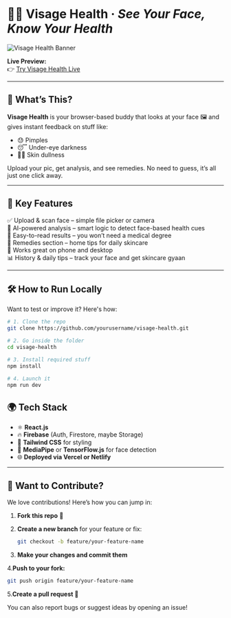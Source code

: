 # 💆‍♂️ Visage Health · *See Your Face, Know Your Health*

![Visage Health Banner](Visage_Health_App.jpg) <!-- Update the path if needed -->

**Live Preview:**  
👉 [Try Visage Health Live](https://9000-idx-studio-1744818916065.cluster-73qgvk7hjjadkrjeyexca5ivva.cloudworkstations.dev/) <!-- Replace with your actual link -->

---

## 🧠 What’s This?

**Visage Health** is your browser-based buddy that looks at your face 🖼️ and gives instant feedback on stuff like:

- 😓 Pimples  
- 😴 Under-eye darkness  
- 😮‍💨 Skin dullness  

Upload your pic, get analysis, and see remedies. No need to guess, it’s all just one click away.

---

## 🚀 Key Features

✅ Upload & scan face – simple file picker or camera  
🧬 AI-powered analysis – smart logic to detect face-based health cues  
📃 Easy-to-read results – you won’t need a medical degree  
🌿 Remedies section – home tips for daily skincare  
📱 Works great on phone and desktop  
📊 History & daily tips – track your face and get skincare gyaan

---

## 🛠️ How to Run Locally

Want to test or improve it? Here's how:

```bash
# 1. Clone the repo
git clone https://github.com/yourusername/visage-health.git

# 2. Go inside the folder
cd visage-health

# 3. Install required stuff
npm install

# 4. Launch it
npm run dev

```
## 🌍 Tech Stack

- ⚛️ **React.js**  
- 🔥 **Firebase** (Auth, Firestore, maybe Storage)  
- 🎨 **Tailwind CSS** for styling  
- 🧠 **MediaPipe** or **TensorFlow.js** for face detection  
- 🌐 **Deployed via Vercel or Netlify**

---

## 🤝 Want to Contribute?

We love contributions! Here’s how you can jump in:

1. **Fork this repo** 🍴  
2. **Create a new branch** for your feature or fix:

   ```bash
   git checkout -b feature/your-feature-name

   ```

3. **Make your changes and commit them**

4.**Push to your fork:**

```bash
git push origin feature/your-feature-name

```

5.**Create a pull request 💌**

You can also report bugs or suggest ideas by opening an issue!

